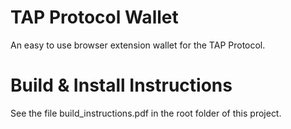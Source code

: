 # TAP Protocol Wallet

An easy to use browser extension wallet for the TAP Protocol.

# Build & Install Instructions

See the file build_instructions.pdf in the root folder of this project.